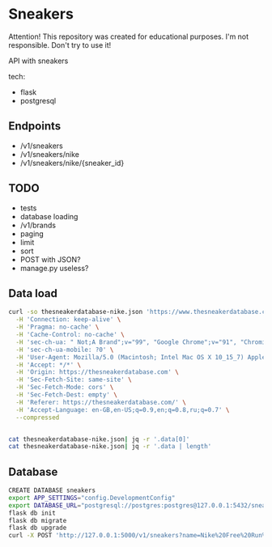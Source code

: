 # Sneakers

Attention! This repository was created for educational purposes. I'm not responsible. Don't try to use it!

API with sneakers

tech:
* flask
* postgresql

## Endpoints

* /v1/sneakers
* /v1/sneakers/nike
* /v1/sneakers/nike/{sneaker_id}

## TODO

* tests
* database loading
* /v1/brands
* paging
* limit
* sort
* POST with JSON?
* manage.py useless?

## Data load

```Bash
curl -so thesneakerdatabase-nike.json 'https://www.thesneakerdatabase.com/api/getData?brand=Nike' \
  -H 'Connection: keep-alive' \
  -H 'Pragma: no-cache' \
  -H 'Cache-Control: no-cache' \
  -H 'sec-ch-ua: " Not;A Brand";v="99", "Google Chrome";v="91", "Chromium";v="91"' \
  -H 'sec-ch-ua-mobile: ?0' \
  -H 'User-Agent: Mozilla/5.0 (Macintosh; Intel Mac OS X 10_15_7) AppleWebKit/537.36 (KHTML, like Gecko) Chrome/91.0.4472.114 Safari/537.36' \
  -H 'Accept: */*' \
  -H 'Origin: https://thesneakerdatabase.com' \
  -H 'Sec-Fetch-Site: same-site' \
  -H 'Sec-Fetch-Mode: cors' \
  -H 'Sec-Fetch-Dest: empty' \
  -H 'Referer: https://thesneakerdatabase.com/' \
  -H 'Accept-Language: en-GB,en-US;q=0.9,en;q=0.8,ru;q=0.7' \
  --compressed


cat thesneakerdatabase-nike.json| jq -r '.data[0]'
cat thesneakerdatabase-nike.json| jq -r '.data | length'
```

## Database

```Bash
CREATE DATABASE sneakers
export APP_SETTINGS="config.DevelopmentConfig"
export DATABASE_URL="postgresql://postgres:postgres@127.0.0.1:5432/sneakers"
flask db init
flask db migrate
flask db upgrade
curl -X POST 'http://127.0.0.1:5000/v1/sneakers?name=Nike%20Free%20Run%20Trail%20Black%20Anthracite&brand=Nike&release_date=2021-08-01'
```
